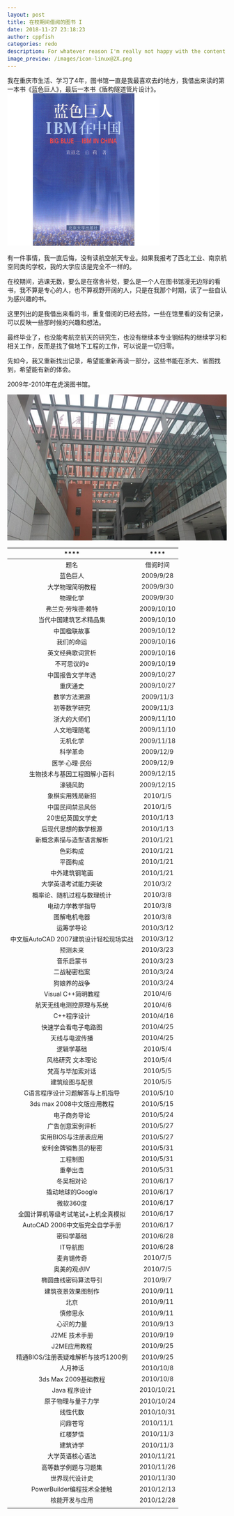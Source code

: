 ```yaml
---
layout: post
title: 在校期间借阅的图书 I
date: 2018-11-27 23:18:23
author: cppfish
categories: redo
description: For whatever reason I'm really not happy with the content I've written in the past so I'm going to start over again, from scratch.
image_preview: /images/icon-linux@2X.png
---
```


我在重庆市生活、学习了4年，图书馆一直是我最喜欢去的地方，我借出来读的第一本书《蓝色巨人》，最后一本书《盾构隧道管片设计》。
![](/images/cqu/big-blue-IBM-in-China.jpg)



有一件事情，我一直后悔，没有读航空航天专业。如果我报考了西北工业、南京航空同类的学校，我的大学应该是完全不一样的。

在校期间，逃课无数，要么是在宿舍补觉，要么是一个人在图书馆漫无边际的看书，我不算是专心的人，也不算视野开阔的人，只是在我那个时期，读了一些自认为感兴趣的书。

这里列出的是我借出来看的书，重复借阅的已经去除，一些在馆里看的没有记录，可以反映一些那时候的兴趣和想法。

最终毕业了，也没能考航空航天的研究生，也没有继续本专业钢结构的继续学习和相关工作，反而是找了做地下工程的工作，可以说是一切归零。

先如今，我又重新找出记录，希望能重新再读一部分，这些书能在浙大、省图找到，希望能有新的体会。

2009年-2010年在虎溪图书馆。

![](/images/cqu/cqu-huxi-lib.jpg)

<!-- external_url: # -->

| ****                        | ****       |
|:---------------------------:|:----------:|
| 题名                          | 借阅时间       |
| 蓝色巨人                        | 2009/9/28  |
| 大学物理简明教程                    | 2009/9/30  |
| 物理化学                        | 2009/9/30  |
| 弗兰克·劳埃德·赖特                  | 2009/10/10 |
| 当代中国建筑艺术精品集                 | 2009/10/10 |
| 中国楹联故事                      | 2009/10/12 |
| 我们的命运                       | 2009/10/16 |
| 英文经典歌词赏析                    | 2009/10/16 |
| 不可思议的e                      | 2009/10/19 |
| 中国报告文学年选                    | 2009/10/27 |
| 重庆通史                        | 2009/10/27 |
| 数学方法溯源                      | 2009/11/3  |
| 初等数学研究                      | 2009/11/3  |
| 浙大的大师们                      | 2009/11/10 |
| 人文地理随笔                      | 2009/11/10 |
| 无机化学                        | 2009/11/18 |
| 科学革命                        | 2009/12/9  |
| 医学·心理·民俗                    | 2009/12/9  |
| 生物技术与基因工程图解小百科              | 2009/12/15 |
| 濠镜风韵                        | 2009/12/15 |
| 象棋实用残局新招                    | 2010/1/5   |
| 中国民间禁忌风俗                    | 2010/1/5   |
| 20世纪英国文学史                   | 2010/1/13  |
| 后现代思想的数学根源                  | 2010/1/13  |
| 新概念素描与造型语言解析                | 2010/1/21  |
| 色彩构成                        | 2010/1/21  |
| 平面构成                        | 2010/1/21  |
| 中外建筑钢笔画                     | 2010/1/21  |
| 大学英语考试能力突破                  | 2010/3/2   |
| 概率论、随机过程与数理统计               | 2010/3/8   |
| 电动力学教学指导                    | 2010/3/8   |
| 图解电机电器                      | 2010/3/8   |
| 运筹学导论                       | 2010/3/12  |
| 中文版AutoCAD   2007建筑设计轻松现场实战 | 2010/3/12  |
| 预测未来                        | 2010/3/23  |
| 音乐启蒙书                       | 2010/3/23  |
| 二战秘密档案                      | 2010/3/24  |
| 狗娘养的战争                      | 2010/3/24  |
| Visual   C\+\+简明教程          | 2010/4/6   |
| 航天无线电测控原理与系统                | 2010/4/6   |
| C\+\+程序设计                   | 2010/4/16  |
| 快速学会看电子电路图                  | 2010/4/25  |
| 天线与电波传播                     | 2010/4/25  |
| 逻辑学基础                       | 2010/5/4   |
| 风格研究 文本理论                   | 2010/5/4   |
| 梵高与毕加索对话                    | 2010/5/5   |
| 建筑绘图与配景                     | 2010/5/5   |
| C语言程序设计习题解答与上机指导            | 2010/5/10  |
| 3ds max   2008中文版应用教程       | 2010/5/15  |
| 电子商务导论                      | 2010/5/24  |
| 广告创意案例评析                    | 2010/5/27  |
| 实用BIOS与注册表应用                | 2010/5/27  |
| 安利金牌销售员的秘密                  | 2010/5/31  |
| 工程制图                        | 2010/5/31  |
| 重拳出击                        | 2010/5/31  |
| 冬吴相对论                       | 2010/6/17  |
| 撬动地球的Google                 | 2010/6/17  |
| 微软360度                      | 2010/6/17  |
| 全国计算机等级考试笔试\+上机全真模拟         | 2010/6/17  |
| AutoCAD   2006中文版完全自学手册     | 2010/6/17  |
| 密码学基础                       | 2010/6/28  |
| IT导航图                       | 2010/6/28  |
| 麦肯锡传奇                       | 2010/7/5   |
| 奥美的观点IV                     | 2010/7/5   |
| 椭圆曲线密码算法导引                  | 2010/9/7   |
| 建筑夜景效果图制作                   | 2010/9/11  |
| 北京                          | 2010/9/11  |
| 慎修思永                        | 2010/9/11  |
| 心识的力量                       | 2010/9/13  |
| J2ME 技术手册                   | 2010/9/19  |
| J2ME应用教程                    | 2010/9/25  |
| 精通BIOS/注册表疑难解析与技巧1200例      | 2010/9/25  |
| 人月神话                        | 2010/10/8  |
| 3ds Max   2009基础教程          | 2010/10/8  |
| Java 程序设计                   | 2010/10/21 |
| 原子物理与量子力学                   | 2010/10/24 |
| 线性代数                        | 2010/10/31 |
| 问鼎苍穹                        | 2010/11/1  |
| 红楼梦悟                        | 2010/11/3  |
| 建筑诗学                        | 2010/11/3  |
| 大学英语核心语法                    | 2010/11/21 |
| 高等数学例题与习题集                  | 2010/11/26 |
| 世界现代设计史                     | 2010/11/30 |
| PowerBuilder编程技术全接触         | 2010/12/13 |
| 核能开发与应用                     | 2010/12/28 |
|                             |            |


<!-- https://json.im/tableConvert/ -->